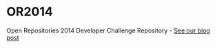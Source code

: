OR2014
======

Open Repositories 2014 Developer Challenge Repository - [See our blog post](http://or2014.helsinki.fi/?p=832)
